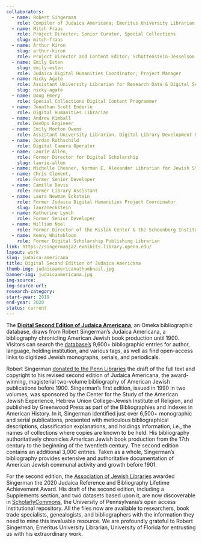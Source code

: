 ```yaml
---
collaborators: 
  - name: Robert Singerman
    role: Compiler of Judaica Americana; Emeritus University Librarian, University of Florida
  - name: Mitch Fraas 
    role: Project Director; Senior Curator, Special Collections
    slug: mitch-fraas
  - name: Arthur Kiron
    slug: arthur-kiron
    role: Project Director and Content Editor; Schottenstein-Jesselson Curator of Judaica Collections
  - name: Emily Esten
    slug: emily-esten
    role: Judaica Digital Humanities Coordinator; Project Manager
  - name: Nicky Agate
    role: Assistant University Librarian for Research Data & Digital Scholarship
    slug: nicky-agate
  - name: Doug Emery
    role: Special Collections Digital Content Programmer
  - name: Jonathan Scott Enderle
    role: Digital Humanities Librarian
  - name: Andrew Kimball
    role: DevOps Engineer
  - name: Emily Morton Owens
    role: Assistant University Librarian, Digital Library Development & Systems
  - name: Jordan Rothschild
    role: Digital Camera Operator
  - name: Laurie Allen, 
    role: Former Director for Digital Scholarship
    slug: laurie-allen
  - name: Michelle Chesner, Norman E. Alexander Librarian for Jewish Studies, Columbia University
  - name: Chris Clement, 
    role: Former Senior Developer 
  - name: Camille Davis
    role: Former Library Assistant
  - name: Laura Newman Eckstein
    role: Former Judaica Digital Humanities Project Coordinator
    slug: lauraneckstein
  - name: Katherine Lynch
    role: Former Senior Developer
  - name: William Noel
    role: Former Director of the Kislak Center & the Schoenberg Institute for Manuscript Studies
  - name: Kenny Whitebloom
    role: Former Digital Scholarship Publishing Librarian
link: https://singermanja2.exhibits.library.upenn.edu/
layout: work
slug: judaica-americana
title: Digital Second Edition of Judaica Americana 
thumb-img: judaicaamericanathumbnail.jpg
banner-img: judaicaamericana.jpg
img-source: 
img-source-url: 
research-category: 
start-year: 2019
end-year: 2020
status: current
---
```

The [**Digital Second Edition of Judaica Americana**](https://singermanja2.exhibits.library.upenn.edu/), an Omeka bibliographic database, draws from Robert Singerman’s Judaica Americana, a bibliography chronicling American Jewish book production until 1900. Visitors can search the [database’s](https://singermanja2.exhibits.library.upenn.edu/) 9,600+ bibliographic entries for author, language, holding institution, and various tags, as well as find open-access links to digitized Jewish monographs, serials, and periodicals.

Robert Singerman [donated to the Penn Libraries](https://judaicadh.library.upenn.edu/blog/2019-10-30-explore-judaica-americana/) the draft of the full text and copyright to his revised second edition of Judaica Americana, the award-winning, magisterial two-volume bibliography of American Jewish publications before 1900. Singerman’s first edition, issued in 1990 in two volumes, was sponsored by the Center for the Study of the American Jewish Experience, Hebrew Union College-Jewish Institute of Religion, and published by Greenwood Press as part of the Bibliographies and Indexes in American History. In it, Singerman identified just over 6,500+ monographic and serial publications, presented with meticulous bibliographical descriptions, classification explanations, and holdings information, i.e., the names of collections where copies are known to be held. His bibliography authoritatively chronicles American Jewish book production from the 17th century to the beginning of the twentieth century. The second edition contains an additional 3,000 entries. Taken as a whole, Singerman’s bibliography provides extensive and authoritative documentation of American Jewish communal activity and growth before 1901.

For the second edition, the [Association of Jewish Libraries](https://jewishlibraries.starchapter.com/images/downloads/Awards/ajl_refbibcomm_pressrelease2020.pdf) awarded Singerman the 2020 Judaica Reference and Bibliography Lifetime Achievement Award. His draft of the second edition, including a Supplements section, and two datasets based upon it, are now discoverable in [ScholarlyCommons](https://repository.upenn.edu/judaica_americana), the University of Pennsylvania’s open access institutional repository. All the files now are available to researchers, book trade specialists, genealogists, and bibliographers with the information they need to mine this invaluable resource. We are profoundly grateful to Robert Singerman, Emeritus University Librarian, University of Florida for entrusting us with his extraordinary work. 
